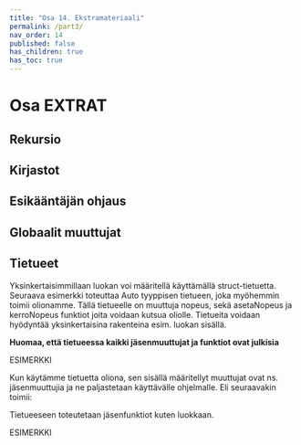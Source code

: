 ```yaml
---
title: "Osa 14. Ekstramateriaali"
permalink: /part3/
nav_order: 14
published: false
has_children: true
has_toc: true
---
```


# Osa EXTRAT


## Rekursio

## Kirjastot

## Esikääntäjän ohjaus

## Globaalit muuttujat

## Tietueet

Yksinkertaisimmillaan luokan voi määritellä käyttämällä struct-tietuetta. Seuraava esimerkki toteuttaa Auto tyyppisen tietueen, joka myöhemmin toimii olionamme. Tällä tietueelle on muuttuja nopeus, sekä asetaNopeus ja kerroNopeus funktiot joita voidaan kutsua oliolle. Tietueita voidaan hyödyntää yksinkertaisina rakenteina esim. luokan sisällä.

**Huomaa, että tietueessa kaikki jäsenmuuttujat ja funktiot ovat julkisia** 


ESIMERKKI

Kun käytämme tietuetta oliona, sen sisällä määritellyt muuttujat ovat ns. jäsenmuuttujia ja ne paljastetaan käyttävälle ohjelmalle. Eli seuraavakin toimii: 

Tietueeseen toteutetaan jäsenfunktiot kuten luokkaan.

ESIMERKKI